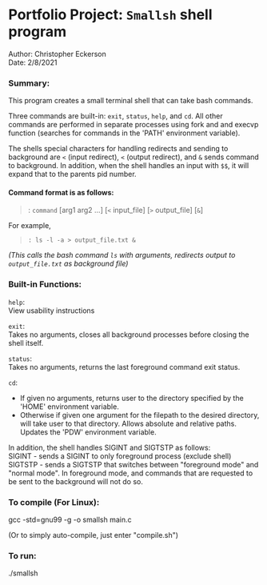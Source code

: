 # Portfolio Project: `Smallsh` shell program
Author: Christopher Eckerson</br>
Date: 2/8/2021

### Summary: 
This program creates a small terminal shell that can take bash commands. 

Three commands are built-in: `exit`, `status`, `help`, and `cd`.
All other commands are performed in separate processes using fork and and execvp function 
(searches for commands in the 'PATH' environment variable).  

The shells special characters for handling redirects and sending to background are `<` (input redirect), `<` (output redirect), and `&` sends command to background. 
In addition, when the shell handles an input with `$$`, it will expand that to the parents pid number.

#### Command format is as follows:
>: `command` [arg1 arg2 ...] [`<` input_file] [`>` output_file] [`&`]

For example,
>`: ls -l -a > output_file.txt &`

<i>(This calls the bash command `ls` with arguments, redirects output to `output_file.txt` as background file)</i>

### Built-in Functions:
`help`:</br>
View usability instructions</br>

`exit`:</br>
Takes no arguments, closes all background processes before closing the shell itself.</br>

`status`:</br>
Takes no arguments, returns the last foreground command exit status. </br>

`cd`:</br>
* If given no arguments, returns user to the directory specified by the 'HOME' environment variable.</br> 
* Otherwise if given one argument for the filepath to the desired directory, will take user to that directory. Allows absolute and relative paths. Updates the 'PDW' environment variable.</br>

In addition, the shell handles SIGINT and SIGTSTP as follows:</br>
SIGINT - sends a SIGINT to only foreground process (exclude shell)</br>
SIGTSTP - sends a SIGTSTP that switches between "foreground mode" and "normal mode". In foreground mode, and commands that are requested to be sent to the background will not do so.
 



### To compile (For Linux):
gcc -std=gnu99 -g -o smallsh main.c

(Or to simply auto-compile, just enter "compile.sh")


### To run:
./smallsh
